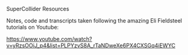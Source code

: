 SuperCollider Resources

Notes, code and transcripts taken following the amazing Eli Fieldsteel tutorials on Youtube: 


https://www.youtube.com/watch?v=yRzsOOiJ_p4&list=PLPYzvS8A_rTaNDweXe6PX4CXSGq4iEWYC
